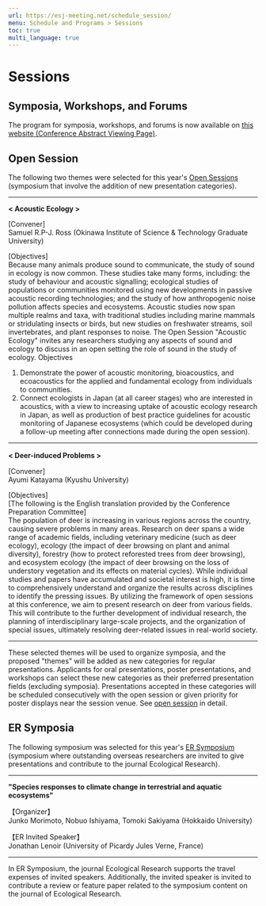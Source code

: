 ```yaml
---
url: https://esj-meeting.net/schedule_session/
menu: Schedule and Programs > Sessions
toc: true
multi_language: true
---
```


# Sessions

## Symposia, Workshops, and Forums

The program for symposia, workshops, and forums is now available on [this website (Conference Abstract Viewing Page)](https://esj.ne.jp/meeting/abst/index.html).

## Open Session
The following two themes were selected for this year's [Open Sessions](opensession) (symposium that involve the addition of new presentation categories).

---

**< Acoustic Ecology >** 

[Convener]<br/>
Samuel R.P-J. Ross (Okinawa Institute of Science & Technology Graduate University)

[Objectives]<br/>
Because many animals produce sound to communicate, the study of sound in ecology is now common. These studies take many forms, including: the study of behaviour and acoustic signalling; ecological studies of populations or communities monitored using new developments in passive acoustic recording technologies; and the study of how anthropogenic noise pollution affects species and ecosystems. Acoustic studies now span multiple realms and taxa, with traditional studies including marine mammals or stridulating insects or birds, but new studies on freshwater streams, soil invertebrates, and plant responses to noise. The Open Session "Acoustic Ecology" invites any researchers studying any aspects of sound and ecology to discuss in an open setting the role of sound in the study of ecology.
Objectives
1. Demonstrate the power of acoustic monitoring, bioacoustics, and ecoacoustics for the applied and fundamental ecology from individuals to communities.
2. Connect ecologists in Japan (at all career stages) who are interested in acoustics, with a view to increasing uptake of acoustic ecology research in Japan, as well as production of best practice guidelines for acoustic monitoring of Japanese ecosystems (which could be developed during a follow-up meeting after connections made during the open session).

---

**< Deer-induced Problems >**　

[Convener]<br/>
Ayumi Katayama (Kyushu University)

[Objectives]<br/>
[The following is the English translation provided by the Conference Preparation Committee]<br/>
The population of deer is increasing in various regions across the country, causing severe problems in many areas. Research on deer spans a wide range of academic fields, including veterinary medicine (such as deer ecology), ecology (the impact of deer browsing on plant and animal diversity), forestry (how to protect reforested trees from deer browsing), and ecosystem ecology (the impact of deer browsing on the loss of understory vegetation and its effects on material cycles). While individual studies and papers have accumulated and societal interest is high, it is time to comprehensively understand and organize the results across disciplines to identify the pressing issues. By utilizing the framework of open sessions at this conference, we aim to present research on deer from various fields. This will contribute to the further development of individual research, the planning of interdisciplinary large-scale projects, and the organization of special issues, ultimately resolving deer-related issues in real-world society.

---

These selected themes will be used to organize symposia, and the proposed "themes" will be added as new categories for regular presentations. Applicants for oral presentations, poster presentations, and workshops can select these new categories as their preferred presentation fields (excluding symposia). Presentations accepted in these categories will be scheduled consecutively with the open session or given priority for poster displays near the session venue. See [open session](opensession) in detail.

## ER Symposia
The following symposium was selected for this year's [ER Symposium](er_symposium) (symposium where outstanding overseas researchers are invited to give presentations and contribute to the journal Ecological Research).

---

**"Species responses to climate change in terrestrial and aquatic ecosystems"**

【Organizer】<br/>
Junko Morimoto, Nobuo Ishiyama, Tomoki Sakiyama (Hokkaido University)

【ER Invited Speaker】<br/>
Jonathan Lenoir (University of Picardy Jules Verne, France)

---

In ER Symposium, the journal Ecological Research supports the travel expenses of invited speakers. Additionally, the invited speaker is invited to contribute a review or feature paper related to the symposium content on the journal of Ecological Research.
